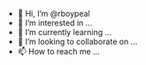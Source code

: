 - 👋 Hi, I’m @rboypeal
- 👀 I’m interested in ...
- 🌱 I’m currently learning ...
- 💞️ I’m looking to collaborate on ...
- 📫 How to reach me ...

<!---
rboypeal/rboypeal is a ✨ special ✨ repository because its `README.md` (this file) appears on your GitHub profile.
You can click the Preview link to take a look at your changes.
--->
